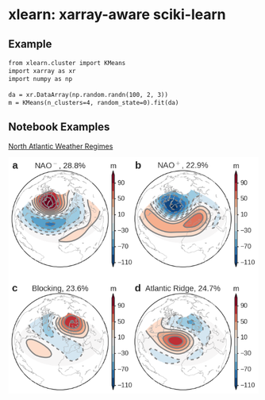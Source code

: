 # xlearn: xarray-aware sciki-learn

## Example

    from xlearn.cluster import KMeans
    import xarray as xr
    import numpy as np
  
    da = xr.DataArray(np.random.randn(100, 2, 3))
    m = KMeans(n_clusters=4, random_state=0).fit(da)

## Notebook Examples
[North Atlantic Weather Regimes](examples/North_Atlantic_weather_regimes.ipynb)

![NA_weather_regimes](examples/NA_weather_regimes.png)
